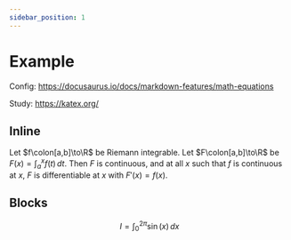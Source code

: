 ```yaml
---
sidebar_position: 1
---
```


# Example

Config: https://docusaurus.io/docs/markdown-features/math-equations

Study: https://katex.org/

## Inline

Let $f\colon[a,b]\to\R$ be Riemann integrable. Let $F\colon[a,b]\to\R$ be
$F(x)=\int_{a}^{x} f(t)\,dt$. Then $F$ is continuous, and at all $x$ such that
$f$ is continuous at $x$, $F$ is differentiable at $x$ with $F'(x)=f(x)$.

## Blocks

$$
I = \int_0^{2\pi} \sin(x)\,dx
$$
